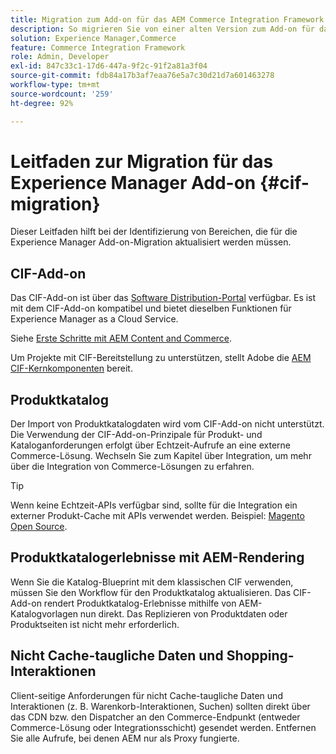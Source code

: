 ```yaml
---
title: Migration zum Add-on für das AEM Commerce Integration Framework (CIF)
description: So migrieren Sie von einer alten Version zum Add-on für das AEM Commerce Integration Framework (CIF).
solution: Experience Manager,Commerce
feature: Commerce Integration Framework
role: Admin, Developer
exl-id: 847c33c1-17d6-447a-9f2c-91f2a81a3f04
source-git-commit: fdb84a17b3af7eaa76e5a7c30d21d7a601463278
workflow-type: tm+mt
source-wordcount: '259'
ht-degree: 92%

---
```


# Leitfaden zur Migration für das Experience Manager Add-on {#cif-migration}

Dieser Leitfaden hilft bei der Identifizierung von Bereichen, die für die Experience Manager Add-on-Migration aktualisiert werden müssen.

## CIF-Add-on

Das CIF-Add-on ist über das [Software Distribution-Portal](https://experience.adobe.com/#/downloads/content/software-distribution/en/aem.html?fulltext=commerce*&amp;2_group.propertyvalues.property=.%2Fjcr%3Acontent%2Fmetadata%2Fdc%3Aversion&amp;2_group.propertyvalues.operation=equals&amp;2_group.propertyvalues.0_values=target-version%3AEM%2F6-5&amp;orderby=%40jcr%3Acontent%2Fjcr%3AlastModified&amp;orderby.sort=desc&amp;layout=list&amp;p.offset=0&amp;p.limit=16) verfügbar. Es ist mit dem CIF-Add-on kompatibel und bietet dieselben Funktionen für Experience Manager as a Cloud Service.

Siehe [Erste Schritte mit AEM Content and Commerce](getting-started.md).

Um Projekte mit CIF-Bereitstellung zu unterstützen, stellt Adobe die [AEM CIF-Kernkomponenten](https://github.com/adobe/aem-core-cif-components) bereit.

## Produktkatalog

Der Import von Produktkatalogdaten wird vom CIF-Add-on nicht unterstützt. Die Verwendung der CIF-Add-on-Prinzipale für Produkt- und Kataloganforderungen erfolgt über Echtzeit-Aufrufe an eine externe Commerce-Lösung. Wechseln Sie zum Kapitel über Integration, um mehr über die Integration von Commerce-Lösungen zu erfahren.

>[!TIP]
>
>Wenn keine Echtzeit-APIs verfügbar sind, sollte für die Integration ein externer Produkt-Cache mit APIs verwendet werden. Beispiel: [Magento Open Source](https://business.adobe.com/de/products/magento/open-source.html).

## Produktkatalogerlebnisse mit AEM-Rendering

Wenn Sie die Katalog-Blueprint mit dem klassischen CIF verwenden, müssen Sie den Workflow für den Produktkatalog aktualisieren. Das CIF-Add-on rendert Produktkatalog-Erlebnisse mithilfe von AEM-Katalogvorlagen nun direkt. Das Replizieren von Produktdaten oder Produktseiten ist nicht mehr erforderlich.

## Nicht Cache-taugliche Daten und Shopping-Interaktionen

Client-seitige Anforderungen für nicht Cache-taugliche Daten und Interaktionen (z. B. Warenkorb-Interaktionen, Suchen) sollten direkt über das CDN bzw. den Dispatcher an den Commerce-Endpunkt (entweder Commerce-Lösung oder Integrationsschicht) gesendet werden. Entfernen Sie alle Aufrufe, bei denen AEM nur als Proxy fungierte.
